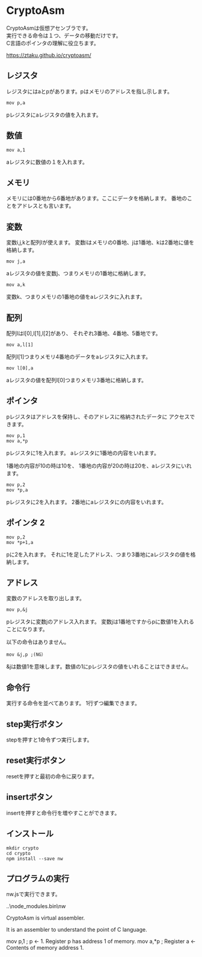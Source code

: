 # CryptoAsmCryptoAsmは仮想アセンブラです。  実行できる命令は１つ、データの移動だけです。  C言語のポインタの理解に役立ちます。https://ztaku.github.io/cryptoasm/## レジスタレジスタにはaとpがあります。pはメモリのアドレスを指し示します。    mov p,apレジスタにaレジスタの値を入れます。## 数値    mov a,1aレジスタに数値の１を入れます。## メモリメモリには0番地から6番地があります。ここにデータを格納します。番地のことをアドレスとも言います。## 変数変数i,j,kと配列lが使えます。変数iはメモリの0番地、jは1番地、kは2番地に値を格納します。    mov j,aaレジスタの値を変数j、つまりメモリの1番地に格納します。    mov a,k変数k、つまりメモリの1番地の値をaレジスタに入れます。## 配列配列lはl[0],l[1],l[2]があり、それぞれ3番地、4番地、5番地です。    mov a,l[1]配列l[1]つまりメモリ4番地のデータをaレジスタに入れます。    mov l[0],aaレジスタの値を配列l[0]つまりメモリ3番地に格納します。## ポインタpレジスタはアドレスを保持し、そのアドレスに格納されたデータにアクセスできます。    mov p,1    mov a,*ppレジスタに1を入れます。aレジスタに1番地の内容をいれます。1番地の内容が10の時は10を、1番地の内容が20の時は20を、aレジスタにいれます。    mov p,2    mov *p,apレジスタに2を入れます。2番地にaレジスタにの内容をいれます。## ポインタ 2    mov p,2    mov *p+1,apに2を入れます。それに1を足したアドレス、つまり3番地にaレジスタの値を格納します。## アドレス変数のアドレスを取り出します。    mov p,&jpレジスタに変数jのアドレス入れます。変数jは1番地ですからpに数値1を入れることになります。以下の命令はありません。    mov &j,p ;(NG）&jは数値1を意味します。数値の1にpレジスタの値をいれることはできません。## 命令行実行する命令を並べてあります。1行ずつ編集できます。## step実行ボタンstepを押すと1命令ずつ実行します。## reset実行ボタンresetを押すと最初の命令に戻ります。## insertボタンinsertを押すと命令行を増やすことができます。## インストール    mkdir crypto    cd crypto    npm install --save nw## プログラムの実行nw.jsで実行できます。..\node_modules\.bin\nwCryptoAsm is virtual assembler.It is an assembler to understand the point of C language.mov p,1   ; p <- 1.  Register p has  address 1 of memory.mov a,*p  ; Register a <- Contents of memory address 1.